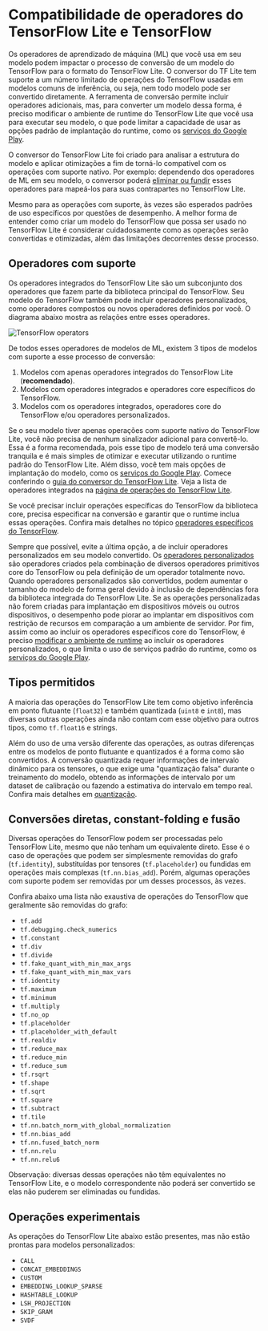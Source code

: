 # Compatibilidade de operadores do TensorFlow Lite e TensorFlow

Os operadores de aprendizado de máquina (ML) que você usa em seu modelo podem impactar o processo de conversão de um modelo do TensorFlow para o formato do TensorFlow Lite. O conversor do TF Lite tem suporte a um número limitado de operações do TensorFlow usadas em modelos comuns de inferência, ou seja, nem todo modelo pode ser convertido diretamente. A ferramenta de conversão permite incluir operadores adicionais, mas, para converter um modelo dessa forma, é preciso modificar o ambiente de runtime do TensorFlow Lite que você usa para executar seu modelo, o que pode limitar a capacidade de usar as opções padrão de implantação do runtime, como os [serviços do Google Play](../android/play_services).

O conversor do TensorFlow Lite foi criado para analisar a estrutura do modelo e aplicar otimizações a fim de torná-lo compatível com os operações com suporte nativo. Por exemplo: dependendo dos operadores de ML em seu modelo, o conversor poderá [eliminar ou fundir](../models/convert/operation_fusion) esses operadores para mapeá-los para suas contrapartes no TensorFlow Lite.

Mesmo para as operações com suporte, às vezes são esperados padrões de uso específicos por questões de desempenho. A melhor forma de entender como criar um modelo do TensorFlow que possa ser usado no TensorFlow Lite é considerar cuidadosamente como as operações serão convertidas e otimizadas, além das limitações decorrentes desse processo.

## Operadores com suporte

Os operadores integrados do TensorFlow Lite são um subconjunto dos operadores que fazem parte da biblioteca principal do TensorFlow. Seu modelo do TensorFlow também pode incluir operadores personalizados, como operadores compostos ou novos operadores definidos por você. O diagrama abaixo mostra as relações entre esses operadores.

![TensorFlow operators](../images/convert/tf_operators_relationships.png)

De todos esses operadores de modelos de ML, existem 3 tipos de modelos com suporte a esse processo de conversão:

1. Modelos com apenas operadores integrados do TensorFlow Lite (**recomendado**).
2. Modelos com operadores integrados e operadores core específicos do TensorFlow.
3. Modelos com os operadores integrados, operadores core do TensorFlow e/ou operadores personalizados.

Se o seu modelo tiver apenas operações com suporte nativo do TensorFlow Lite, você não precisa de nenhum sinalizador adicional para convertê-lo. Essa é a forma recomendada, pois esse tipo de modelo terá uma conversão tranquila e é mais simples de otimizar e executar utilizando o runtime padrão do TensorFlow Lite. Além disso, você tem mais opções de implantação do modelo, como os [serviços do Google Play](../android/play_services). Comece conferindo o [guia do conversor do TensorFlow Lite](../models/convert/convert_models). Veja a lista de operadores integrados na [página de operações do TensorFlow Lite](https://www.tensorflow.org/mlir/tfl_ops).

Se você precisar incluir operações específicas do TensorFlow da biblioteca core, precisa especificar na conversão e garantir que o runtime inclua essas operações. Confira mais detalhes no tópico [operadores específicos do TensorFlow](ops_select.md).

Sempre que possível, evite a última opção, a de incluir operadores personalizados em seu modelo convertido. Os [operadores personalizados](https://www.tensorflow.org/guide/create_op) são operadores criados pela combinação de diversos operadores primitivos core do TensorFlow ou pela definição de um operador totalmente novo. Quando operadores personalizados são convertidos, podem aumentar o tamanho do modelo de forma geral devido à inclusão de dependências fora da biblioteca integrada do TensorFlow Lite. Se as operações personalizadas não forem criadas para implantação em dispositivos móveis ou outros dispositivos, o desempenho pode piorar ao implantar em dispositivos com restrição de recursos em comparação a um ambiente de servidor. Por fim, assim como ao incluir os operadores específicos core do TensorFlow, é preciso [modificar o ambiente de runtime](ops_custom#create_and_register_the_operator) ao incluir os operadores personalizados, o que limita o uso de serviços padrão do runtime, como os [serviços do Google Play](../android/play_services).

## Tipos permitidos

A maioria das operações do TensorFlow Lite tem como objetivo inferência em ponto flutuante (`float32`) e também quantizada (`uint8` e `int8`), mas diversas outras operações ainda não contam com esse objetivo para outros tipos, como `tf.float16` e strings.

Além do uso de uma versão diferente das operações, as outras diferenças entre os modelos de ponto flutuante e quantizados é a forma como são convertidos. A conversão quantizada requer informações de intervalo dinâmico para os tensores, o que exige uma "quantização falsa" durante o treinamento do modelo, obtendo as informações de intervalo por um dataset de calibração ou fazendo a estimativa do intervalo em tempo real. Confira mais detalhes em [quantização](../performance/model_optimization.md).

## Conversões diretas, constant-folding e fusão

Diversas operações do TensorFlow podem ser processadas pelo TensorFlow Lite, mesmo que não tenham um equivalente direto. Esse é o caso de operações que podem ser simplesmente removidas do grafo (`tf.identity`), substituídas por tensores (`tf.placeholder`) ou fundidas em operações mais complexas (`tf.nn.bias_add`). Porém, algumas operações com suporte podem ser removidas por um desses processos, às vezes.

Confira abaixo uma lista não exaustiva de operações do TensorFlow que geralmente são removidas do grafo:

- `tf.add`
- `tf.debugging.check_numerics`
- `tf.constant`
- `tf.div`
- `tf.divide`
- `tf.fake_quant_with_min_max_args`
- `tf.fake_quant_with_min_max_vars`
- `tf.identity`
- `tf.maximum`
- `tf.minimum`
- `tf.multiply`
- `tf.no_op`
- `tf.placeholder`
- `tf.placeholder_with_default`
- `tf.realdiv`
- `tf.reduce_max`
- `tf.reduce_min`
- `tf.reduce_sum`
- `tf.rsqrt`
- `tf.shape`
- `tf.sqrt`
- `tf.square`
- `tf.subtract`
- `tf.tile`
- `tf.nn.batch_norm_with_global_normalization`
- `tf.nn.bias_add`
- `tf.nn.fused_batch_norm`
- `tf.nn.relu`
- `tf.nn.relu6`

Observação: diversas dessas operações não têm equivalentes no TensorFlow Lite, e o modelo correspondente não poderá ser convertido se elas não puderem ser eliminadas ou fundidas.

## Operações experimentais

As operações do TensorFlow Lite abaixo estão presentes, mas não estão prontas para modelos personalizados:

- `CALL`
- `CONCAT_EMBEDDINGS`
- `CUSTOM`
- `EMBEDDING_LOOKUP_SPARSE`
- `HASHTABLE_LOOKUP`
- `LSH_PROJECTION`
- `SKIP_GRAM`
- `SVDF`
